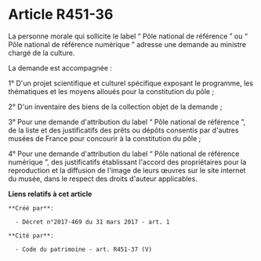 # Article R451-36

La personne morale qui sollicite le label “ Pôle national de référence ” ou “ Pôle national de référence numérique ” adresse
une demande au ministre chargé de la culture.

La demande est accompagnée :

1° D'un projet scientifique et culturel spécifique exposant le programme, les thématiques et les moyens alloués pour la
constitution du pôle ;

2° D'un inventaire des biens de la collection objet de la demande ;

3° Pour une demande d'attribution du label “ Pôle national de référence ”, de la liste et des justificatifs des prêts ou
dépôts consentis par d'autres musées de France pour concourir à la constitution du pôle ;

4° Pour une demande d'attribution du label “ Pôle national de référence numérique ”, des justificatifs établissant l'accord
des propriétaires pour la reproduction et la diffusion de l'image de leurs œuvres sur le site internet du musée, dans le
respect des droits d'auteur applicables.

**Liens relatifs à cet article**

	**Créé par**:

	  - Décret n°2017-469 du 31 mars 2017 - art. 1

	**Cité par**:

	  - Code du patrimoine - art. R451-37 (V)
